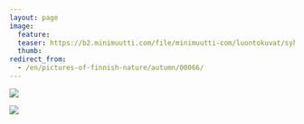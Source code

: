 ```yaml
---
layout: page
image:
  feature:
  teaser: https://b2.minimuutti.com/file/minimuutti-com/luontokuvat/syksy/DSC50737-245px.jpg
  thumb:
redirect_from:
  - /en/pictures-of-finnish-nature/autumn/00066/
---
```


[![](https://b2.minimuutti.com/file/minimuutti-com/luontokuvat/syksy/DSC50737-800px.jpg)](https://dl.dropboxusercontent.com/sh/ea1wtnz7z734o12/AAC01rafmaeeXRhnDYwYgP3wa/luontokuvat/syksy/DSC50737.jpg)

[![](https://b2.minimuutti.com/file/minimuutti-com/luontokuvat/syksy/DSC50739-800px.jpg)](https://dl.dropboxusercontent.com/sh/ea1wtnz7z734o12/AADzXTwrIWCWQflBFyjEiVrIa/luontokuvat/syksy/DSC50739.jpg)
